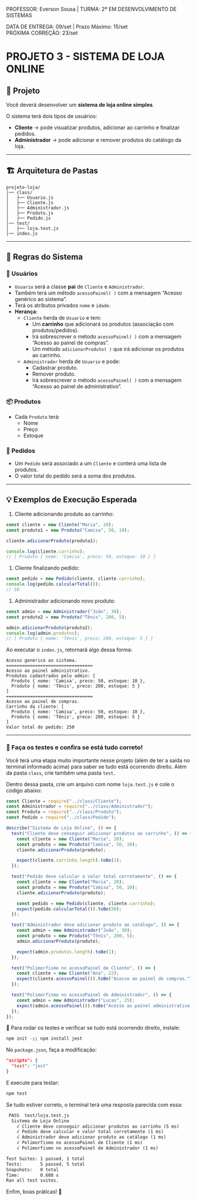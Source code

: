 PROFESSOR: Everson Sousa | TURMA: 2º EM DESENVOLVIMENTO DE SISTEMAS

DATA DE ENTREGA: 09/set | Prazo Máximo: 15/set<br>
PRÓXIMA CORREÇÃO: 23/set

# **PROJETO 3 - SISTEMA DE LOJA ONLINE**

## 📝 Projeto

Você deverá desenvolver um **sistema de loja online simples**.

O sistema terá dois tipos de usuários:

- **Cliente** → pode visualizar produtos, adicionar ao carrinho e finalizar pedidos.
- **Administrador** → pode adicionar e remover produtos do catálogo da loja.

---

## 🏗️ Arquitetura de Pastas

```
projeto-loja/
│── class/
│   ├── Usuario.js
│   ├── Cliente.js
│   ├── Administrador.js
│   ├── Produto.js
│   ├── Pedido.js
│── test/
│   ├── loja.test.js
│── index.js

```

---

## 🔹 Regras do Sistema

### 👤 Usuários

- `Usuario` será a classe **pai** de `Cliente` e `Administrador`.
- Também terá um método `acessoPainel( )` com a mensagem “Acesso genérico ao sistema”.
- Terá os atributos privados `nome` e `idade`.
- **Herança**:
    - `Cliente` herda de `Usuario` e tem:
        - Um **carrinho** que adicionará os produtos (associação com produtos/pedidos).
        - Irá sobrescrever o método `acessoPainel( )` com a mensagem “Acesso ao painel de compras”.
        - Um método `adicionarProduto( )` que irá adicionar os produtos ao carrinho.
    - `Administrador` herda de `Usuario` e pode:
        - Cadastrar produto.
        - Remover produto.
        - Irá sobrescrever o método `acessoPainel( )` com a mensagem “Acesso ao painel de administrativo”.

### 📦 Produtos

- Cada `Produto` terá:
    - Nome
    - Preço
    - Estoque

### 🛒 Pedidos

- Um `Pedido` será associado a um `Cliente` e conterá uma lista de produtos.
- O valor total do pedido será a soma dos produtos.

---

## 💡 Exemplos de Execução Esperada

1. Cliente adicionando produto ao carrinho:

```jsx
const cliente = new Cliente("Maria", 20);
const produto1 = new Produto("Camisa", 50, 10);

cliente.adicionarProduto(produto1);

console.log(cliente.carrinho);
// [ Produto { nome: 'Camisa', preco: 50, estoque: 10 } ]

```

1. Cliente finalizando pedido:

```jsx
const pedido = new Pedido(cliente, cliente.carrinho);
console.log(pedido.calcularTotal());
// 50

```

1. Administrador adicionando novo produto:

```jsx
const admin = new Administrador("João", 30);
const produto2 = new Produto("Tênis", 200, 5);

admin.adicionarProduto(produto2);
console.log(admin.produtos);
// [ Produto { nome: 'Tênis', preco: 200, estoque: 5 } ]

```

Ao executar o `index.js`, retornará algo dessa forma:

```
Acesso genérico ao sistema.
=================================
Acesso ao painel administrativo.
Produtos cadastrados pelo admin: [
  Produto { nome: 'Camisa', preco: 50, estoque: 10 },
  Produto { nome: 'Tênis', preco: 200, estoque: 5 }
]
=================================
Acesso ao painel de compras.
Carrinho da cliente: [
  Produto { nome: 'Camisa', preco: 50, estoque: 10 },
  Produto { nome: 'Tênis', preco: 200, estoque: 5 }
]
Valor total do pedido: 250
```

---

### 🧪 Faça os testes e confira se está tudo correto!

Você terá uma etapa muito importante nesse projeto (além de ter a saída no terminal informado acima) para saber se tudo está ocorrendo direito. Além da pasta `class`, crie também uma pasta `test`.

Dentro dessa pasta, crie um arquivo com nome `loja.test.js` e cole o código abaixo:

```jsx
const Cliente = require("../class/Cliente");
const Administrador = require("../class/Administrador");
const Produto = require("../class/Produto");
const Pedido = require("../class/Pedido");

describe("Sistema de Loja Online", () => {
  test("Cliente deve conseguir adicionar produtos ao carrinho", () => {
    const cliente = new Cliente("Maria", 20);
    const produto = new Produto("Camisa", 50, 10);
    cliente.adicionarProduto(produto);

    expect(cliente.carrinho.length).toBe(1);
  });

  test("Pedido deve calcular o valor total corretamente", () => {
    const cliente = new Cliente("Maria", 20);
    const produto = new Produto("Camisa", 50, 10);
    cliente.adicionarProduto(produto);

    const pedido = new Pedido(cliente, cliente.carrinho);
    expect(pedido.calcularTotal()).toBe(50);
  });

  test("Administrador deve adicionar produto ao catálogo", () => {
    const admin = new Administrador("João", 30);
    const produto = new Produto("Tênis", 200, 5);
    admin.adicionarProduto(produto);

    expect(admin.produtos.length).toBe(1);
  });

  test("Polimorfismo no acessoPainel de Cliente", () => {
    const cliente = new Cliente("Ana", 22);
    expect(cliente.acessoPainel()).toBe("Acesso ao painel de compras.");
  });

  test("Polimorfismo no acessoPainel de Administrador", () => {
    const admin = new Administrador("Lucas", 25);
    expect(admin.acessoPainel()).toBe("Acesso ao painel administrativo.");
  });
});

```

📌 Para rodar os testes e verificar se tudo está ocorrendo direito, instale:

```bash
npm init -y; npm install jest
```

No `package.json`, faça a modificação:

```json
"scripts": {
  "test": "jest"
}
```

E execute para testar:

```bash
npm test
```

Se tudo estiver correto, o terminal terá uma resposta parecida com essa:

```markdown
 PASS  test/loja.test.js
  Sistema de Loja Online
    √ Cliente deve conseguir adicionar produtos ao carrinho (5 ms)
    √ Pedido deve calcular o valor total corretamente (1 ms)
    √ Administrador deve adicionar produto ao catálogo (1 ms)
    √ Polimorfismo no acessoPainel de Cliente (1 ms)
    √ Polimorfismo no acessoPainel de Administrador (1 ms)

Test Suites: 1 passed, 1 total
Tests:       5 passed, 5 total
Snapshots:   0 total
Time:        0.608 s
Ran all test suites.
```

Enfim, boas práticas! 🤙

